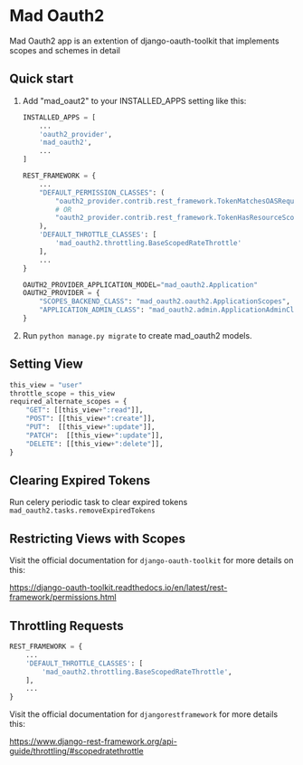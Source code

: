 # Mad Oauth2

Mad Oauth2 app is an extention of django-oauth-toolkit that implements scopes and schemes in detail

## Quick start

1. Add "mad_oaut2" to your INSTALLED_APPS setting like this:

    ```python
    INSTALLED_APPS = [
        ...
        'oauth2_provider',
        'mad_oauth2',
        ...
    ]

    REST_FRAMEWORK = {
        ...
        "DEFAULT_PERMISSION_CLASSES": (
            "oauth2_provider.contrib.rest_framework.TokenMatchesOASRequirements",
            # OR
            "oauth2_provider.contrib.rest_framework.TokenHasResourceScope",
        ),
        'DEFAULT_THROTTLE_CLASSES': [
            'mad_oauth2.throttling.BaseScopedRateThrottle'
        ],
        ...
    }

    OAUTH2_PROVIDER_APPLICATION_MODEL="mad_oauth2.Application"
    OAUTH2_PROVIDER = {
        "SCOPES_BACKEND_CLASS": "mad_oauth2.oauth2.ApplicationScopes",
        "APPLICATION_ADMIN_CLASS": "mad_oauth2.admin.ApplicationAdminClass",
    }
    ```

2. Run ``python manage.py migrate`` to create mad_oauth2 models.

## Setting View

```python
this_view = "user"
throttle_scope = this_view
required_alternate_scopes = {
    "GET": [[this_view+":read"]],
    "POST": [[this_view+":create"]],
    "PUT":  [[this_view+":update"]],
    "PATCH":  [[this_view+":update"]],
    "DELETE": [[this_view+":delete"]],
}
```

## Clearing Expired Tokens

Run celery periodic task to clear expired tokens
`mad_oauth2.tasks.removeExpiredTokens`

## Restricting Views with Scopes

Visit the official documentation for `django-oauth-toolkit` for more details on this:

https://django-oauth-toolkit.readthedocs.io/en/latest/rest-framework/permissions.html

## Throttling Requests

```python
REST_FRAMEWORK = {
    ...
    'DEFAULT_THROTTLE_CLASSES': [
        'mad_oauth2.throttling.BaseScopedRateThrottle',
    ],
    ...
}
```

Visit the official documentation for `djangorestframework` for more details this:

https://www.django-rest-framework.org/api-guide/throttling/#scopedratethrottle
